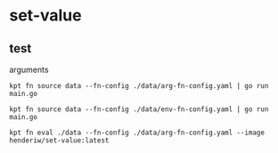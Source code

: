# set-value
 
## test

arguments

```
kpt fn source data --fn-config ./data/arg-fn-config.yaml | go run main.go
```


```
kpt fn source data --fn-config ./data/env-fn-config.yaml | go run main.go
```

```
kpt fn eval ./data --fn-config ./data/arg-fn-config.yaml --image henderiw/set-value:latest
```
